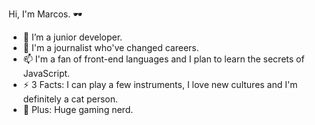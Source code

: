 Hi, I'm Marcos. 🕶️

- 🌱 I’m a junior developer.
- 💬 I'm a journalist who've changed careers.
- 📫 I'm a fan of front-end languages and I plan to learn the secrets of JavaScript.
- ⚡ 3 Facts: I can play a few instruments, I love new cultures and I'm definitely a cat person.
- 👾 Plus: Huge gaming nerd.
